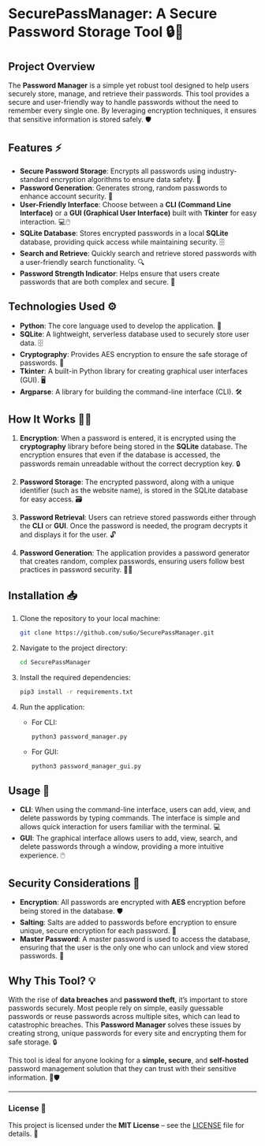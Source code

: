# SecurePassManager: A Secure Password Storage Tool 🔒🔑

## Project Overview

The **Password Manager** is a simple yet robust tool designed to help users securely store, manage, and retrieve their passwords. This tool provides a secure and user-friendly way to handle passwords without the need to remember every single one. By leveraging encryption techniques, it ensures that sensitive information is stored safely. 🛡️

## Features ⚡

- **Secure Password Storage**: Encrypts all passwords using industry-standard encryption algorithms to ensure data safety. 🔐
- **Password Generation**: Generates strong, random passwords to enhance account security. 🔄
- **User-Friendly Interface**: Choose between a **CLI (Command Line Interface)** or a **GUI (Graphical User Interface)** built with **Tkinter** for easy interaction. 💻🖱️
- **SQLite Database**: Stores encrypted passwords in a local **SQLite** database, providing quick access while maintaining security. 🗄️
- **Search and Retrieve**: Quickly search and retrieve stored passwords with a user-friendly search functionality. 🔍
- **Password Strength Indicator**: Helps ensure that users create passwords that are both complex and secure. 🔑

## Technologies Used ⚙️

- **Python**: The core language used to develop the application. 🐍
- **SQLite**: A lightweight, serverless database used to securely store user data. 🗄️
- **Cryptography**: Provides AES encryption to ensure the safe storage of passwords. 🔐
- **Tkinter**: A built-in Python library for creating graphical user interfaces (GUI). 🖥️
- **Argparse**: A library for building the command-line interface (CLI). 🛠️

## How It Works 🧑‍💻

1. **Encryption**: When a password is entered, it is encrypted using the **cryptography** library before being stored in the **SQLite** database. The encryption ensures that even if the database is accessed, the passwords remain unreadable without the correct decryption key. 🔒
   
2. **Password Storage**: The encrypted password, along with a unique identifier (such as the website name), is stored in the SQLite database for easy access. 🗃️

3. **Password Retrieval**: Users can retrieve stored passwords either through the **CLI** or **GUI**. Once the password is needed, the program decrypts it and displays it for the user. 🔓

4. **Password Generation**: The application provides a password generator that creates random, complex passwords, ensuring users follow best practices in password security. 🔑🎲

## Installation 📥

1. Clone the repository to your local machine:
    ```bash
    git clone https://github.com/su6o/SecurePassManager.git
    ```

2. Navigate to the project directory:
    ```bash
    cd SecurePassManager
    ```

3. Install the required dependencies:
    ```bash
    pip3 install -r requirements.txt
    ```

4. Run the application:
    - For CLI:
      ```bash
      python3 password_manager.py
      ```
    - For GUI:
      ```bash
      python3 password_manager_gui.py
      ```

## Usage 🚀

- **CLI**: When using the command-line interface, users can add, view, and delete passwords by typing commands. The interface is simple and allows quick interaction for users familiar with the terminal. 💻
- **GUI**: The graphical interface allows users to add, view, search, and delete passwords through a window, providing a more intuitive experience. 🖱️

## Security Considerations 🔐

- **Encryption**: All passwords are encrypted with **AES** encryption before being stored in the database. 🛡️
- **Salting**: Salts are added to passwords before encryption to ensure unique, secure encryption for each password. 🧂
- **Master Password**: A master password is used to access the database, ensuring that the user is the only one who can unlock and view stored passwords. 🔑

## Why This Tool? 💡

With the rise of **data breaches** and **password theft**, it’s important to store passwords securely. Most people rely on simple, easily guessable passwords or reuse passwords across multiple sites, which can lead to catastrophic breaches. This **Password Manager** solves these issues by creating strong, unique passwords for every site and encrypting them for safe storage. 🔒

This tool is ideal for anyone looking for a **simple, secure**, and **self-hosted** password management solution that they can trust with their sensitive information. 🔑🛡️

---

### License 📄

This project is licensed under the **MIT License** – see the [LICENSE](LICENSE) file for details. 📜
